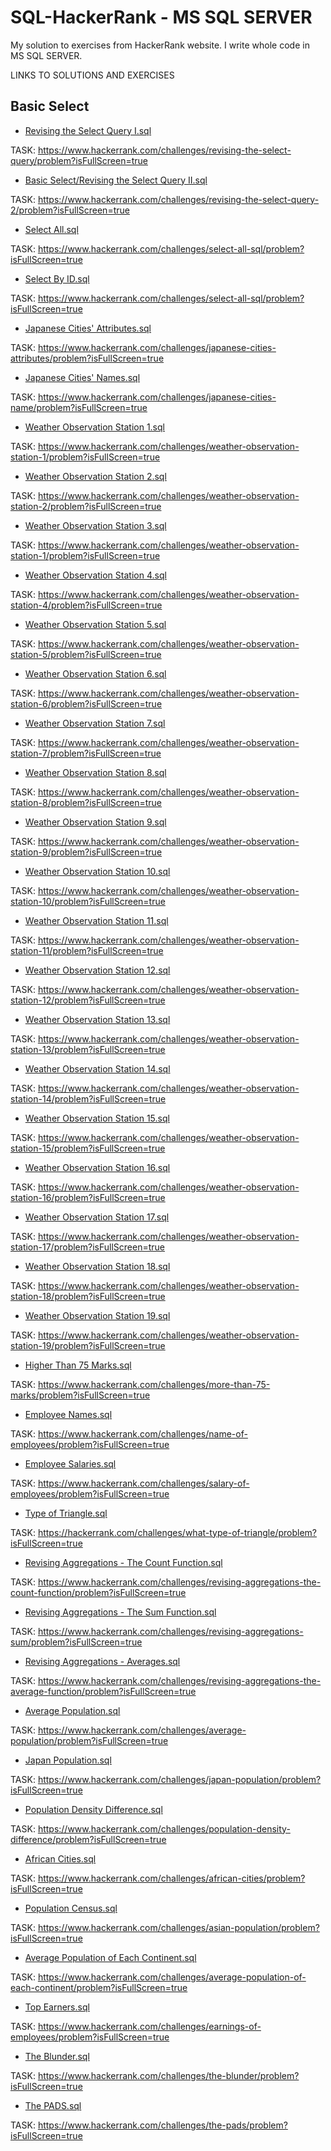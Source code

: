 # SQL-HackerRank - MS SQL SERVER
My solution to exercises from HackerRank website. I write whole code in MS SQL SERVER.

LINKS TO SOLUTIONS AND EXERCISES

## Basic Select

- [Revising the Select Query I.sql](<Basic/Revising the Select Query I.sql>)

TASK: https://www.hackerrank.com/challenges/revising-the-select-query/problem?isFullScreen=true

- [Basic Select/Revising the Select Query II.sql](<Basic/Revising the Select Query II.sql>)

TASK: https://www.hackerrank.com/challenges/revising-the-select-query-2/problem?isFullScreen=true


- [Select All.sql](<Basic/Select All.sql>)

TASK: https://www.hackerrank.com/challenges/select-all-sql/problem?isFullScreen=true

- [Select By ID.sql](<Basic/Select By ID.sql>)
  
TASK: https://www.hackerrank.com/challenges/select-all-sql/problem?isFullScreen=true

- [Japanese Cities' Attributes.sql](<Basic/Japanese Cities' Attributes.sql>)

TASK: https://www.hackerrank.com/challenges/japanese-cities-attributes/problem?isFullScreen=true

- [Japanese Cities' Names.sql](<Basic/Japanese Cities' Names.sql>)

TASK: https://www.hackerrank.com/challenges/japanese-cities-name/problem?isFullScreen=true

- [Weather Observation Station 1.sql](<Basic/Weather Observation Station 1.sql>)

TASK: https://www.hackerrank.com/challenges/weather-observation-station-1/problem?isFullScreen=true

- [Weather Observation Station 2.sql](<Basic/Weather Observation Station 2.sql>)

TASK: https://www.hackerrank.com/challenges/weather-observation-station-2/problem?isFullScreen=true

- [Weather Observation Station 3.sql](<Basic/Weather Observation Station 3.sql>)

TASK: https://www.hackerrank.com/challenges/weather-observation-station-1/problem?isFullScreen=true

- [Weather Observation Station 4.sql](<Basic/Weather Observation Station 4.sql>)

TASK: https://www.hackerrank.com/challenges/weather-observation-station-4/problem?isFullScreen=true

- [Weather Observation Station 5.sql](<Basic/Weather Observation Station 5.sql>)

TASK: https://www.hackerrank.com/challenges/weather-observation-station-5/problem?isFullScreen=true

- [Weather Observation Station 6.sql](<Basic/Weather Observation Station 6.sql>)

TASK: https://www.hackerrank.com/challenges/weather-observation-station-6/problem?isFullScreen=true

- [Weather Observation Station 7.sql](<Basic/Weather Observation Station 7.sql>)

TASK: https://www.hackerrank.com/challenges/weather-observation-station-7/problem?isFullScreen=true

- [Weather Observation Station 8.sql](<Basic/Weather Observation Station 8.sql>)

TASK: https://www.hackerrank.com/challenges/weather-observation-station-8/problem?isFullScreen=true

- [Weather Observation Station 9.sql](<Basic/Weather Observation Station 9.sql>)

TASK: https://www.hackerrank.com/challenges/weather-observation-station-9/problem?isFullScreen=true

- [Weather Observation Station 10.sql](<Basic/Weather Observation Station 10.sql>)

TASK: https://www.hackerrank.com/challenges/weather-observation-station-10/problem?isFullScreen=true

- [Weather Observation Station 11.sql](<Basic/Weather Observation Station 11.sql>)

TASK: https://www.hackerrank.com/challenges/weather-observation-station-11/problem?isFullScreen=true

- [Weather Observation Station 12.sql](<Basic/Weather Observation Station 12.sql>)

TASK: https://www.hackerrank.com/challenges/weather-observation-station-12/problem?isFullScreen=true

- [Weather Observation Station 13.sql](<Basic/Weather Observation Station 13.sql>)

TASK: https://www.hackerrank.com/challenges/weather-observation-station-13/problem?isFullScreen=true

- [Weather Observation Station 14.sql](<Basic/Weather Observation Station 14.sql>)

TASK: https://www.hackerrank.com/challenges/weather-observation-station-14/problem?isFullScreen=true

- [Weather Observation Station 15.sql](<Basic/Weather Observation Station 15.sql>)

TASK: https://www.hackerrank.com/challenges/weather-observation-station-15/problem?isFullScreen=true

- [Weather Observation Station 16.sql](<Basic/Weather Observation Station 16.sql>)

TASK: https://www.hackerrank.com/challenges/weather-observation-station-16/problem?isFullScreen=true

- [Weather Observation Station 17.sql](<Basic/Weather Observation Station 17.sql>)

TASK: https://www.hackerrank.com/challenges/weather-observation-station-17/problem?isFullScreen=true

- [Weather Observation Station 18.sql](<Basic/Weather Observation Station 18.sql>)

TASK: https://www.hackerrank.com/challenges/weather-observation-station-18/problem?isFullScreen=true

- [Weather Observation Station 19.sql](<Basic/Weather Observation Station 19.sql>)

TASK: https://www.hackerrank.com/challenges/weather-observation-station-19/problem?isFullScreen=true

- [Higher Than 75 Marks.sql](<Basic/Higher Than 75 Marks.sql>)

TASK: https://www.hackerrank.com/challenges/more-than-75-marks/problem?isFullScreen=true

- [Employee Names.sql](<Basic/Employee Names.sql>)

TASK: https://www.hackerrank.com/challenges/name-of-employees/problem?isFullScreen=true

- [Employee Salaries.sql](<Basic/Type of Triangle.sql>)

TASK: https://www.hackerrank.com/challenges/salary-of-employees/problem?isFullScreen=true

- [Type of Triangle.sql](<Basic/Type of Triangle.sql>)

TASK: https://hackerrank.com/challenges/what-type-of-triangle/problem?isFullScreen=true

- [Revising Aggregations - The Count Function.sql](<Basic/Revising Aggregations - The Count Function.sql>)

TASK: https://www.hackerrank.com/challenges/revising-aggregations-the-count-function/problem?isFullScreen=true

- [Revising Aggregations - The Sum Function.sql](<Basic/Revising Aggregations - The Sum Function.sql>)

TASK: https://www.hackerrank.com/challenges/revising-aggregations-sum/problem?isFullScreen=true

- [Revising Aggregations - Averages.sql](<Basic/Revising Aggregations - Averages.sql>)

TASK: https://www.hackerrank.com/challenges/revising-aggregations-the-average-function/problem?isFullScreen=true

- [Average Population.sql](<Basic/Average Population.sql>)

TASK: https://www.hackerrank.com/challenges/average-population/problem?isFullScreen=true

- [Japan Population.sql](<Basic/Japan Population.sql>)

TASK: https://www.hackerrank.com/challenges/japan-population/problem?isFullScreen=true

- [Population Density Difference.sql](<Basic/Population Density Difference.sql>)

TASK: https://www.hackerrank.com/challenges/population-density-difference/problem?isFullScreen=true

- [African Cities.sql](<Basic/African Cities.sql>)

TASK: https://www.hackerrank.com/challenges/african-cities/problem?isFullScreen=true

- [Population Census.sql](<Basic/Population Census.sql>)

TASK: https://www.hackerrank.com/challenges/asian-population/problem?isFullScreen=true

- [Average Population of Each Continent.sql](<Basic/Average Population of Each Continent.sql>)

TASK: https://www.hackerrank.com/challenges/average-population-of-each-continent/problem?isFullScreen=true

- [Top Earners.sql](<Basic/Top Earners.sql>)

TASK: https://www.hackerrank.com/challenges/earnings-of-employees/problem?isFullScreen=true

- [The Blunder.sql](<Basic/The Blunder.sql>)

TASK: https://www.hackerrank.com/challenges/the-blunder/problem?isFullScreen=true

- [The PADS.sql](<Basic/The PADS.sql>)

TASK: https://www.hackerrank.com/challenges/the-pads/problem?isFullScreen=true
